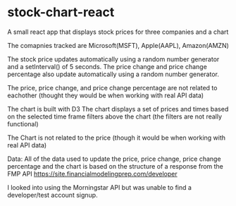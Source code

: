 # stock-chart-react
A small react app that displays stock prices for three companies and a chart

The comapnies tracked are Microsoft(MSFT), Apple(AAPL), Amazon(AMZN)

The stock price updates automatically using a random number generator and a setInterval() of 5 seconds.
The price change and price change percentage also update automatically using a random number generator.

The price, price change, and price change percentage are not related to eachother (thought they would be when working with real API data)

The chart is built with D3
The chart displays a set of prices and times based on the selected time frame filters above the chart (the filters are not really functional)

The Chart is not related to the price (though it would be when working with real API data)

Data:
All of the data used to update the price, price change, price change percentage and the chart is based on the structure of a response from the FMP API https://site.financialmodelingprep.com/developer

I looked into using the Morningstar API but was unable to find a developer/test account signup. 
